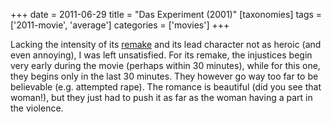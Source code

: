 +++
date = 2011-06-29
title = "Das Experiment (2001)"
[taxonomies]
tags = ['2011-movie', 'average']
categories = ['movies']
+++

Lacking the intensity of its [remake] and its lead character not as
heroic (and even annoying), I was left unsatisfied. For its remake, the
injustices begin very early during the movie (perhaps within 30
minutes), while for this one, they begins only in the last 30 minutes.
They however go way too far to be believable (e.g. attempted rape). The
romance is beautiful (did you see that woman!), but they just had to push
it as far as the woman having a part in the violence.

  [remake]: @/the-experiment-2010.md

